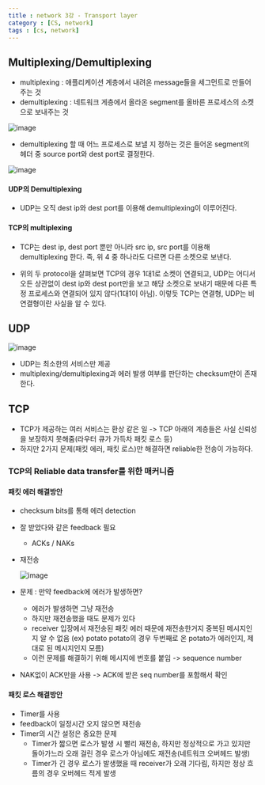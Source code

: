 ```yaml
---
title : network 3강 - Transport layer
category : [CS, network]
tags : [cs, network]
---
```




## Multiplexing/Demultiplexing

- multiplexing : 애플리케이션 계층에서 내려온 message들을 세그먼트로 만들어주는 것
- demultiplexing : 네트워크 게층에서 올라온 segment를 올바른 프로세스의 소켓으로 보내주는 것

![image](https://github.com/user-attachments/assets/e24b302a-bae9-4379-b79c-b3c749fe67cb)

- demultiplexing 할 때 어느 프로세스로 보낼 지 정하는 것은 들어온 segment의 헤더 중 source port와 dest port로 결정한다.

![image](https://github.com/user-attachments/assets/5c763f67-6526-47a6-8132-9b5511af98d0)

#### UDP의 Demultiplexing

- UDP는 오직 dest ip와 dest port를 이용해 demultiplexing이 이루어진다.

#### TCP의 multiplexing

- TCP는 dest ip, dest port 뿐만 아니라 src ip, src port를 이용해 demultiplexing 한다. 즉, 위 4 중 하나라도 다르면 다른 소켓으로 보낸다.

- 위의 두 protocol을 살펴보면 TCP의 경우 1대1로 소켓이 연결되고, UDP는 어디서 오든 상관없이 dest ip와 dest port만을 보고 해당 소켓으로 보내기 때문에 다른 특정 프로세스와 연결되어 있지 않다(1대1이 아님). 이렇듯 TCP는 연결형, UDP는 비연결형이란 사실을 알 수 있다.



## UDP

![image](https://github.com/user-attachments/assets/040d91b6-1825-4993-9289-c0d40144cc7a)

- UDP는 최소한의 서비스만 제공
- multiplexing/demultiplexing과 에러 발생 여부를 판단하는 checksum만이 존재한다.



## TCP

- TCP가 제공하는 여러 서비스는 환상 같은 일 -> TCP 아래의 계층들은 사실 신뢰성을 보장하지 못해줌(라우터 큐가 가득차 패킷 로스 등)
- 하지만 2가지 문제(패킷 에러, 패킷 로스)만 해결하면 reliable한 전송이 가능하다.

### TCP의 Reliable data transfer를 위한 매커니즘

#### 패킷 에러 해결방안

- checksum bits를 통해 에러 detection

- 잘 받았다와 같은 feedback 필요

  - ACKs / NAKs

- 재전송

  ![image](https://github.com/user-attachments/assets/b1f6c621-de7e-417f-8461-65d44960b862)

- 문제 : 만약 feedback에 에러가 발생하면?

  - 에러가 발생하면 그냥 재전송
  - 하지만 재전송했을 때도 문제가 있다
  - receiver 입장에서 재전송된 패킷 에러 때문에 재전송한거지 중복된 메시지인지 알 수 없음 (ex) potato potato의 경우 두번째로 온 potato가 에러인지, 제대로 된 메시지인지 모름)
  - 이런 문제를 해결하기 위해 메시지에 번호를 붙임 -> sequence number

- NAK없이 ACK만을 사용 -> ACK에 받은 seq number를 포함해서 확인

#### 패킷 로스 해결방안

- Timer를 사용
- feedback이 일정시간 오지 않으면 재전송
- Timer의 시간 설정은 중요한 문제
  - Timer가 짧으면 로스가 발생 시 빨리 재전송, 하지만 정상적으로 가고 있지만 돌아가느라 오래 걸린 경우 로스가 아님에도 재전송(네트워크 오버헤드  발생)
  - Timer가 긴 경우 로스가 발생했을 때 receiver가 오래 기다림, 하지만 정상 흐름의 경우 오버헤드 적게 발생



